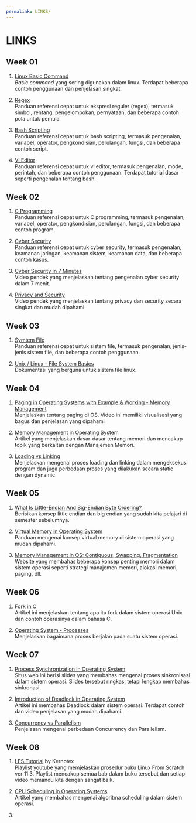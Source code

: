 ```yaml
---
permalink: LINKS/
---
```


# LINKS

## Week 01
1. [Linux Basic Command ](https://linuxopsys.com/topics/basic-linux-commands)<br>
*Basic command* yang sering digunakan dalam linux. Terdapat beberapa contoh penggunaan dan penjelasan singkat.

2. [Regex](https://cheatography.com/davechild/cheat-sheets/regular-expressions/)<br>
Panduan referensi cepat untuk ekspresi reguler (regex), termasuk simbol, rentang, pengelompokan, pernyataan, dan beberapa contoh pola untuk pemula

3. [Bash Scripting](https://www.javatpoint.com/bash)<br>
Panduan referensi cepat untuk bash scripting, termasuk pengenalan, variabel, operator, pengkondisian, perulangan, fungsi, dan beberapa contoh script.

4. [Vi Editor](https://www.javatpoint.com/vi-editor)<br>
Panduan referensi cepat untuk vi editor, termasuk pengenalan, mode, perintah, dan beberapa contoh penggunaan. Terdapat tutorial dasar seperti pengenalan tentang bash.

## Week 02
1. [C Programming](https://www.javatpoint.com/c-programming-language-tutorial)<br>
Panduan referensi cepat untuk C programming, termasuk pengenalan, variabel, operator, pengkondisian, perulangan, fungsi, dan beberapa contoh program.

2. [Cyber Security](https://www.javatpoint.com/cyber-security)<br>
Panduan referensi cepat untuk cyber security, termasuk pengenalan, keamanan jaringan, keamanan sistem, keamanan data, dan beberapa contoh kasus.

3. [Cyber Security in 7 Minutes](https://www.youtube.com/watch?v=inWWhr5tnEA)<br>
Video pendek yang menjelaskan tentang pengenalan cyber security dalam 7 menit.

4. [Privacy and Security](https://www.youtube.com/watch?v=qZE45J-MIUg)<br>
Video pendek yang menjelaskan tentang privacy dan security secara singkat dan mudah dipahami.

## Week 03
1. [Symtem File](https://www.geeksforgeeks.org/file-systems-in-operating-system/)<br>
Panduan referensi cepat untuk sistem file, termasuk pengenalan, jenis-jenis sistem file, dan beberapa contoh penggunaan.

2. [Unix / Linux - File System Basics](https://www.tutorialspoint.com/unix/unix-file-system.htm)<br>
Dokumentasi yang berguna untuk sistem file linux.

## Week 04
1. [Paging in Operating Systems with Example & Working - Memory Management](https://www.youtube.com/watch?v=pJ6qrCB8pDw&t=341s/)<br>
Menjelaskan tentang paging di OS. Video ini memiliki visualisasi yang bagus dan penjelasan yang dipahami

2. [Memory Management in Operating System](https://www.geeksforgeeks.org/memory-management-in-operating-system/)<br>
Artikel yang menjelaskan dasar-dasar tentang memori dan mencakup topik yang berkaitan dengan Manajemen Memori.

3. [Loading vs Linking](https://www.geeksforgeeks.org/difference-between-loading-and-linking/)<br>
Menjelaskan mengenai proses loading dan linking dalam mengeksekusi program dan juga perbedaan proses yang dilakukan secara static dengan dynamic

## Week 05
1. [What Is Little-Endian And Big-Endian Byte Ordering?](https://www.section.io/engineering-education/what-is-little-endian-and-big-endian/)<br>
Berisikan konsep little endian dan big endian yang sudah kita pelajari di semester sebelumnya.

2. [Virtual Memory in Operating System](https://www.geeksforgeeks.org/virtual-memory-in-operating-system/)<br>
Panduan mengenai konsep virtual memory di sistem operasi yang mudah dipahami.

3. [Memory Management in OS: Contiguous, Swapping, Fragmentation](https://www.guru99.com/os-memory-management.html)<br>
Website yang membahas beberapa konsep penting memori dalam sistem operasi seperti strategi manajemen memori, alokasi memori, paging, dll.

## Week 06
1. [Fork in C](https://www.geeksforgeeks.org/fork-system-call/)<br>
Artikel ini menjelaskan tentang apa itu fork dalam sistem operasi Unix dan contoh operasinya dalam bahasa C.

2. [Operating System - Processes](https://www.tutorialspoint.com/operating_system/os_processes.htm)<br>
Menjelaskan bagaimana proses berjalan pada suatu sistem operasi.

## Week 07
1. [Process Synchronization in Operating System](https://my.eng.utah.edu/~cs5460/slides/Lecture07.pdf)<br>
Situs web ini berisi slides yang membahas mengenai proses sinkronisasi dalam sistem operasi. Slides tersebut ringkas, tetapi lengkap membahas sinkronasi.

2. [Introduction of Deadlock in Operating System](https://www.geeksforgeeks.org/introduction-of-deadlock-in-operating-system/?ref=lbp)<br>
Artikel ini membahas Deadlock dalam sistem operasi. Terdapat contoh dan video penjelasan yang mudah dipahami.

3. [Concurrency vs Parallelism](https://medium.com/@itIsMadhavan/concurrency-vs-parallelism-a-brief-review-b337c8dac350)<br>
Penjelasan mengenai perbedaan Concurrency dan Parallelism.

## Week 08
1. [LFS Tutorial](https://www.youtube.com/playlist?list=PLyc5xVO2uDsDlbR_LTP37nG6g4vbSSxSZ) by Kernotex<br>
Playlist youtube yang memjelaskan prosedur buku Linux From Scratch ver 11.3. Playlist mencakup semua bab dalam buku tersebut dan setiap video memandu kita dengan sangat baik.

2. [CPU Scheduling in Operating Systems](https://www.geeksforgeeks.org/cpu-scheduling-in-operating-systems/)<br>
Artikel yang membahas mengenai algoritma scheduling dalam sistem operasi.

2. []()<br>
